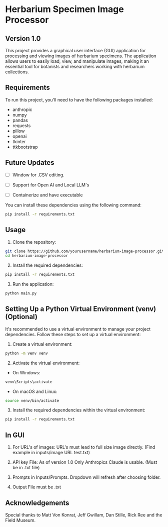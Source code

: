 
# Herbarium Specimen Image Processor
## Version 1.0

This project provides a graphical user interface (GUI) application for processing and viewing images of herbarium specimens. The application allows users to easily load, view, and manipulate images, making it an essential tool for botanists and researchers working with herbarium collections.

## Requirements

To run this project, you'll need to have the following packages installed:

- anthropic
- numpy
- pandas
- requests
- pillow
- openai
- tkinter
- ttkbootstrap

## Future Updates

- [ ] Window for .CSV editing.
- [ ] Support for Open AI and Local LLM's 
- [ ] Containerize and have executable 


You can install these dependencies using the following command:

```bash
pip install -r requirements.txt
```

## Usage

1. Clone the repository:

```bash
git clone https://github.com/yourusername/herbarium-image-processor.git
cd herbarium-image-processor
```

2. Install the required dependencies:

```bash
pip install -r requirements.txt
```

3. Run the application:

```bash
python main.py
```

## Setting Up a Python Virtual Environment (venv) (Optional)

It's recommended to use a virtual environment to manage your project dependencies. Follow these steps to set up a virtual environment:

1. Create a virtual environment:

```bash
python -m venv venv
```

2. Activate the virtual environment:

- On Windows:

```bash
venv\Scripts\activate
```

- On macOS and Linux:

```bash
source venv/bin/activate
```

3. Install the required dependencies within the virtual environment:

```bash
pip install -r requirements.txt
```

## In GUI

1. For URL's of images: URL's must lead to full size image directly. (Find example in inputs/image URL test.txt)

2. API key File: As of version 1.0 Only Anthropics Claude is usable. (Must be in .txt file)

3. Prompts in Inputs/Prompts.
Dropdown will refresh after choosing folder.

4. Output File must be .txt 

## Acknowledgements

Special thanks to Matt Von Konrat, Jeff Gwillam, Dan Stille, Rick Ree and the Field Museum.
